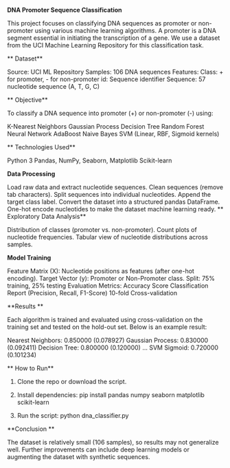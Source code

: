 **DNA Promoter Sequence Classification**

This project focuses on classifying DNA sequences as promoter or non-promoter using various machine learning algorithms. A promoter is a DNA segment essential in initiating the transcription of a gene. We use a dataset from the UCI Machine Learning Repository for this classification task.

** Dataset**

Source: UCI ML Repository
Samples: 106 DNA sequences
Features:
Class: + for promoter, - for non-promoter
id: Sequence identifier
Sequence: 57 nucleotide sequence (A, T, G, C)

** Objective**

To classify a DNA sequence into promoter (+) or non-promoter (-) using:

K-Nearest Neighbors
Gaussian Process
Decision Tree
Random Forest
Neural Network
AdaBoost
Naive Bayes
SVM (Linear, RBF, Sigmoid kernels)

** Technologies Used**

Python 3
Pandas, NumPy, Seaborn, Matplotlib
Scikit-learn

**Data Processing**

Load raw data and extract nucleotide sequences.
Clean sequences (remove tab characters).
Split sequences into individual nucleotides.
Append the target class label.
Convert the dataset into a structured pandas DataFrame.
One-hot encode nucleotides to make the dataset machine learning ready.
**
Exploratory Data Analysis**

Distribution of classes (promoter vs. non-promoter).
Count plots of nucleotide frequencies.
Tabular view of nucleotide distributions across samples.

**Model Training**

Feature Matrix (X): Nucleotide positions as features (after one-hot encoding).
Target Vector (y): Promoter or Non-Promoter class.
Split: 75% training, 25% testing
Evaluation Metrics:
Accuracy Score
Classification Report (Precision, Recall, F1-Score)
10-fold Cross-validation

**Results
**


Each algorithm is trained and evaluated using cross-validation on the training set and tested on the hold-out set. Below is an example result:

Nearest Neighbors: 0.850000 (0.078927)
Gaussian Process:  0.830000 (0.092411)
Decision Tree:     0.800000 (0.120000)
...
SVM Sigmoid:       0.720000 (0.101234)


** How to Run**

1. Clone the repo or download the script.
2. Install dependencies:
pip install pandas numpy seaborn matplotlib scikit-learn

3. Run the script:
python dna_classifier.py

**Conclusion **


The dataset is relatively small (106 samples), so results may not generalize well.
Further improvements can include deep learning models or augmenting the dataset with synthetic sequences.
